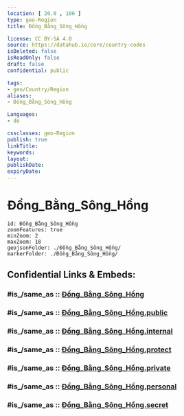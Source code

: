 ```yaml
---
location: [ 20.8 , 106 ] 
type: geo-Region
title: Đồng_Bằng_Sông_Hồng

license: CC BY-SA 4.0
source: https://datahub.io/core/country-codes
isDeleted: false
isReadOnly: false
draft: false
confidential: public

tags:
- geo/Country/Region
aliases:
- Đồng_Bằng_Sông_Hồng

Languages:
- de

cssclasses: geo-Region
publish: true
linkTitle: 
keywords: 
layout: 
publishDate: 
expiryDate: 
---
```


# Đồng_Bằng_Sông_Hồng

```leaflet
id: Đồng_Bằng_Sông_Hồng
zoomFeatures: true 
minZoom: 2 
maxZoom: 18
geojsonFolder: ./Đồng_Bằng_Sông_Hồng/
markerFolder: ./Đồng_Bằng_Sông_Hồng/
```


## Confidential Links & Embeds: 

### #is_/same_as :: [Đồng_Bằng_Sông_Hồng](/_Standards/Earth/Continent/Asia/Asia~South~East/Vietnam/Provinces~Vietnam/Đồng_Bằng_Sông_Hồng.md) 

### #is_/same_as :: [Đồng_Bằng_Sông_Hồng.public](/_public/Earth/Continent/Asia/Asia~South~East/Vietnam/Provinces~Vietnam/Đồng_Bằng_Sông_Hồng.public.md) 

### #is_/same_as :: [Đồng_Bằng_Sông_Hồng.internal](/_internal/Earth/Continent/Asia/Asia~South~East/Vietnam/Provinces~Vietnam/Đồng_Bằng_Sông_Hồng.internal.md) 

### #is_/same_as :: [Đồng_Bằng_Sông_Hồng.protect](/_protect/Earth/Continent/Asia/Asia~South~East/Vietnam/Provinces~Vietnam/Đồng_Bằng_Sông_Hồng.protect.md) 

### #is_/same_as :: [Đồng_Bằng_Sông_Hồng.private](/_private/Earth/Continent/Asia/Asia~South~East/Vietnam/Provinces~Vietnam/Đồng_Bằng_Sông_Hồng.private.md) 

### #is_/same_as :: [Đồng_Bằng_Sông_Hồng.personal](/_personal/Earth/Continent/Asia/Asia~South~East/Vietnam/Provinces~Vietnam/Đồng_Bằng_Sông_Hồng.personal.md) 

### #is_/same_as :: [Đồng_Bằng_Sông_Hồng.secret](/_secret/Earth/Continent/Asia/Asia~South~East/Vietnam/Provinces~Vietnam/Đồng_Bằng_Sông_Hồng.secret.md)

